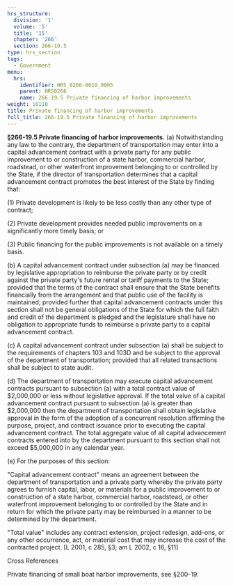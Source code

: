 ```yaml
---
hrs_structure:
  division: '1'
  volume: '5'
  title: '15'
  chapter: '266'
  section: 266-19.5
type: hrs_section
tags:
  - Government
menu:
  hrs:
    identifier: HRS_0266-0019_0005
    parent: HRS0266
    name: 266-19.5 Private financing of harbor improvements
weight: 16110
title: Private financing of harbor improvements
full_title: 266-19.5 Private financing of harbor improvements
---
```

**§266-19.5 Private financing of harbor improvements.** (a) Notwithstanding any law to the contrary, the department of transportation may enter into a capital advancement contract with a private party for any public improvement to or construction of a state harbor, commercial harbor, roadstead, or other waterfront improvement belonging to or controlled by the State, if the director of transportation determines that a capital advancement contract promotes the best interest of the State by finding that:

(1) Private development is likely to be less costly than any other type of contract;

(2) Private development provides needed public improvements on a significantly more timely basis; or

(3) Public financing for the public improvements is not available on a timely basis.

(b) A capital advancement contract under subsection (a) may be financed by legislative appropriation to reimburse the private party or by credit against the private party's future rental or tariff payments to the State; provided that the terms of the contract shall ensure that the State benefits financially from the arrangement and that public use of the facility is maintained; provided further that capital advancement contracts under this section shall not be general obligations of the State for which the full faith and credit of the department is pledged and the legislature shall have no obligation to appropriate funds to reimburse a private party to a capital advancement contract.

(c) A capital advancement contract under subsection (a) shall be subject to the requirements of chapters 103 and 103D and be subject to the approval of the department of transportation; provided that all related transactions shall be subject to state audit.

(d) The department of transportation may execute capital advancement contracts pursuant to subsection (a) with a total contract value of $2,000,000 or less without legislative approval. If the total value of a capital advancement contract pursuant to subsection (a) is greater than $2,000,000 then the department of transportation shall obtain legislative approval in the form of the adoption of a concurrent resolution affirming the purpose, project, and contract issuance prior to executing the capital advancement contract. The total aggregate value of all capital advancement contracts entered into by the department pursuant to this section shall not exceed $5,000,000 in any calendar year.

(e) For the purposes of this section:

"Capital advancement contract" means an agreement between the department of transportation and a private party whereby the private party agrees to furnish capital, labor, or materials for a public improvement to or construction of a state harbor, commercial harbor, roadstead, or other waterfront improvement belonging to or controlled by the State and in return for which the private party may be reimbursed in a manner to be determined by the department.

"Total value" includes any contract extension, project redesign, add-ons, or any other occurrence, act, or material cost that may increase the cost of the contracted project. [L 2001, c 285, §3; am L 2002, c 16, §11]

Cross References

Private financing of small boat harbor improvements, see §200-19.